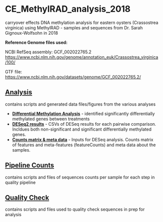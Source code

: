 # CE_MethylRAD_analysis_2018
carryover effects DNA methylation analysis for eastern oysters (Crassostrea virginica) using MethylRAD - samples and sequences from Dr. Sarah Gignoux-Wolfsohn in 2018

**Reference Genome files used:**

NCBI RefSeq assembly: GCF_002022765.2 https://www.ncbi.nlm.nih.gov/genome/annotation_euk/Crassostrea_virginica/100/

GTF file: https://www.ncbi.nlm.nih.gov/datasets/genome/GCF_002022765.2/


## [Analysis](https://github.com/jgmcdonough/CE18_methylRAD_analysis/tree/master/analysis)
contains scripts and generated data files/figures from the various analyses
- **[Differential Methylation Analysis](https://github.com/jgmcdonough/CE18_methylRAD_analysis/tree/master/analysis/DMGs_analysis)** - identified significantly differentially methylated genes between treatments
- **[DESeq2 results](https://github.com/jgmcdonough/CE18_methylRAD_analysis/tree/master/analysis/deseq_res_files)** - CSVs of DESeq results for each pairwise comparison. Incldues both non-significant and significant differentially methylated genes. 
- **[Counts matrix & meta data](https://github.com/jgmcdonough/CE18_methylRAD_analysis/tree/master/analysis/counts_and_meta)** - Inputs for DESeq analysis. Counts matrix of features and meta-features (featureCounts) and meta data about the samples.

## [Pipeline Counts](https://github.com/jgmcdonough/CE18_methylRAD_analysis/tree/master/pipeline_counts)
contains scripts and files of sequences counts per sample for each step in quality pipeline

## [Quality Check](https://github.com/jgmcdonough/CE18_methylRAD_analysis/tree/master/quality_check)
contains scripts and files used to quality check sequences in prep for analysis








